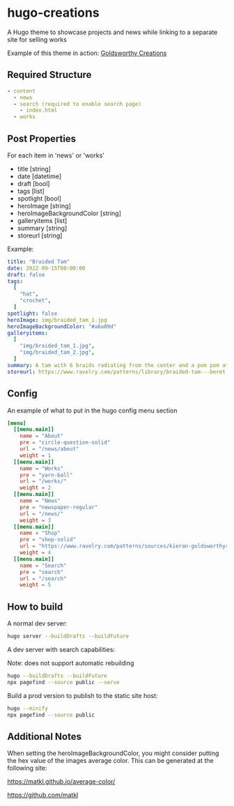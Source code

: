 # hugo-creations

A Hugo theme to showcase projects and news while linking to a separate site for selling works

Example of this theme in action: [Goldsworthy Creations](https://creations.kgol.xyz)

## Required Structure

```yaml
- content
  - news
  - search (required to enable search page)
    - index.html
  - works
```

## Post Properties

For each item in 'news' or 'works'

- title [string]
- date [datetime]
- draft [bool]
- tags [list]
- spotlight [bool]
- heroImage [string]
- heroImageBackgroundColor [string]
- galleryitems [list]
- summary [string]
- storeurl [string]

Example:

```yaml
title: "Braided Tam"
date: 2022-09-15T00:00:00
draft: false
tags:
  [
    "hat",
    "crochet",
  ]
spotlight: false
heroImage: img/braided_tam_1.jpg
heroImageBackgroundColor: "#a6a09d"
galleryitems:
  [
    "img/braided_tam_1.jpg",
    "img/braided_tam_2.jpg",
  ]
summary: A tam with 6 braids radiating from the center and a pom pom at the top.
storeurl: https://www.ravelry.com/patterns/library/braided-tam---beret
```

## Config

An example of what to put in the hugo config menu section

```toml
[menu]
  [[menu.main]]
    name = "About"
    pre = "circle-question-solid"
    url = "/news/about"
    weight = 1
  [[menu.main]]
    name = "Works"
    pre = "yarn-ball"
    url = "/works/"
    weight = 2
  [[menu.main]]
    name = "News"
    pre = "newspaper-regular"
    url = "/news/"
    weight = 3
  [[menu.main]]
    name = "Shop"
    pre = "shop-solid"
    url = "https://www.ravelry.com/patterns/sources/kieran-goldsworthys-ravelry-store"
    weight = 4
  [[menu.main]]
    name = "Search"
    pre = "search"
    url = "/search"
    weight = 5
```

## How to build

A normal dev server:

```bash
hugo server --buildDrafts --buildFuture
```

A dev server with search capabilities:

Note: does not support automatic rebuilding

```bash
hugo --buildDrafts --buildFuture
npx pagefind --source public --serve
```

Build a prod version to publish to the static site host:

```bash
hugo --minify
npx pagefind --source public
```

## Additional Notes

When setting the heroImageBackgroundColor, you might consider putting the hex value of the images average color.
This can be generated at the following site:

https://matkl.github.io/average-color/

https://github.com/matkl
